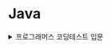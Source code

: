 # Java



<details>
        <summary> 프로그래머스 코딩테스트 입문</summary>
        
<details>
        <summary> 코드 토글 Code</summary>
    
```

```
</details>
    

</details>

